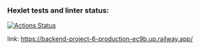 ### Hexlet tests and linter status:
[![Actions Status](https://github.com/SergeiKiss/backend-project-6/workflows/hexlet-check/badge.svg)](https://github.com/SergeiKiss/backend-project-6/actions)

link: https://backend-project-6-production-ec9b.up.railway.app/